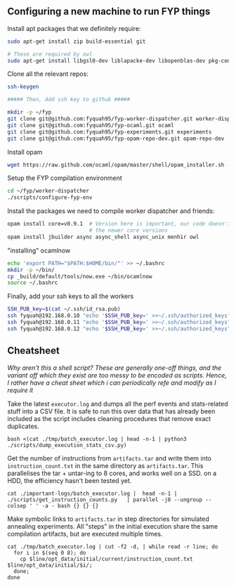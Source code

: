 ## Configuring a new machine to run FYP things

Install apt packages that we definitely require:

```bash
sudo apt-get install zip build-essential git

# These are required by owl
sudo apt-get install libgsl0-dev liblapacke-dev libopenblas-dev pkg-config libplplot-dev libshp-dev m4
```

Clone all the relevant repos:

```bash
ssh-keygen

##### Then, Add ssh key to github #####

mkdir -p ~/fyp
git clone git@github.com:fyquah95/fyp-worker-dispatcher.git worker-dispatcher
git clone git@github.com:fyquah95/fyp-ocaml.git ocaml
git clone git@github.com:fyquah95/fyp-experiments.git experiments
git clone git@github.com:fyquah95/fyp-opam-repo-dev.git opam-repo-dev
```

Install opam

```bash
wget https://raw.github.com/ocaml/opam/master/shell/opam_installer.sh -O - | sh -s /usr/local/bin
```

Setup the FYP compilation environment

```bash
cd ~/fyp/worker-dispatcher
./scripts/configure-fyp-env
```

Install the packages we need to compile worker dispatcher and friends:

```bash
opam install core=v0.9.1  # Version here is important, our code doesn't compile with
                          # the newer core versions
opam install jbuilder async async_shell async_unix menhir owl
```

"installing" ocamlnow

```bash
echo 'export PATH="$PATH:$HOME/bin/"' >> ~/.bashrc
mkdir -p ~/bin/
cp _build/default/tools/now.exe ~/bin/ocamlnow
source ~/.bashrc
```

Finally, add your ssh keys to all the workers

```bash
SSH_PUB_key=$(cat ~/.ssh/id_rsa.pub)
ssh fyquah@192.168.0.10 "echo '$SSH_PUB_key=' >>~/.ssh/authorized_keys"
ssh fyquah@192.168.0.11 "echo '$SSH_PUB_key=' >>~/.ssh/authorized_keys"
ssh fyquah@192.168.0.12 "echo '$SSH_PUB_key=' >>~/.ssh/authorized_keys"
```

## Cheatsheet

_Why aren't this a shell script? These are generally one-off things, and the
variant off which they exist are too messy to be encoded as scripts. Hence,
I rather have a cheat sheet which i can periodically refe and modify as I
require it_

Take the latest `executor.log` and dumps all the perf events and
stats-related stuff into a CSV file. It is safe to run this over data that
has already been included as the script includes cleaning procedures that
remove exact duplicates.

```
bash <(cat ./tmp/batch_executor.log | head -n-1 | python3 ./scripts/dump_execution_stats_csv.py)
```

Get the number of instructions from `artifacts.tar` and write them into
`instruction_count.txt` in the same directory as `artifacts.tar`. This
parallelises the tar + untar-ing to 8 cores, and works well on a SSD. on
a HDD, the efficiency hasn't been tested yet.


```
cat ./important-logs/batch_executor.log |  head -n-1 | ./scripts/get_instruction_counts.py   | parallel -j8 --ungroup --colsep ' ' -a - bash {} {} {}
```

Make symbolic links to `artifacts.tar` in step directories for simulated
annealing experiments. All "steps" in the initial execution share the same
compilation artifacts, but are executed multiple times.

```
cat ./tmp/batch_executor.log | cut -f2 -d, | while read -r line; do
  for i in $(seq 0 8); do
    cp $line/opt_data/initial/current/instruction_count.txt  $line/opt_data/initial/$i/;
  done;
done
```
